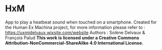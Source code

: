 # HxM
App to play a heatbeat sound when touched on a smartphone.
Created for the Human Ex Machina project, for more information please refer to : https://uxmidelvaux.wixsite.com/website
Authors : Solène Delvaux & François Palud
**This work is licensed under a Creative Commons Attribution-NonCommercial-ShareAlike 4.0 International License.**

